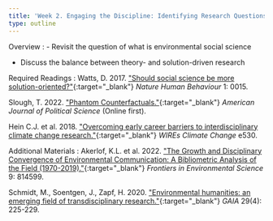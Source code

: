 ```yaml
---
title: 'Week 2. Engaging the Discipline: Identifying Research Questions (Aug 29)'
type: outline
---
```


Overview
: - Revisit the question of what is environmental social science
  - Discuss the balance between theory- and solution-driven research

Required Readings
: Watts, D. 2017. ["Should social science be more solution-oriented?"](https://doi.org/10.1038/s41562-016-0015){:target="_blank"} _Nature Human Behaviour_ 1: 0015.
  
  Slough, T. 2022. ["Phantom Counterfactuals."](https://doi.org/10.1111/ajps.12715){:target="_blank"} _American Journal of Political Science_ (Online first).
  
  Hein C.J. et al. 2018. ["Overcoming early career barriers to interdisciplinary climate change research."](https://doi.org/10.1002/wcc.530){:target="_blank"} _WIREs Climate Change_ e530.

Additional Materials
: Akerlof, K.L. et al. 2022. ["The Growth and Disciplinary Convergence of Environmental Communication: A Bibliometric Analysis of the Field (1970-2019)."](https://doi.org/10.3389/fenvs.2021.814599){:target="_blank"} _Frontiers in Environmental Science_ 9: 814599.
  
  Schmidt, M., Soentgen, J., Zapf, H. 2020. ["Environmental humanities: an emerging field of transdisciplinary research."](https://doi.org/10.14512/gaia.29.4.6){:target="_blank"} _GAIA_ 29(4): 225-229.
